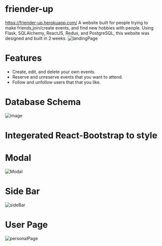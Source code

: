 
# friender-up

https://friender-up.herokuapp.com/
 A website built for people trying to make friends,join/create events, and find new hobbies with people.
 Using Flask, SQLAlchemy, ReactJS, Redux, and PostgreSQL, this website was designed and built in 2 weeks.
 ![landingPage](https://user-images.githubusercontent.com/73672338/133003881-c7f00f1a-437a-469a-8228-824bfc942692.jpg)
 
 # Features

 - Create, edit, and delete your own events.
 - Reserve and unreserve events that you want to attend.
 - Follow and unfollow users that that you like. 
 # Database Schema

 ![image](https://user-images.githubusercontent.com/73672338/133003889-c9305f8b-af00-482c-a1b1-68d476a06801.png)
 # Integerated React-Bootstrap to style
 
 # Modal
 
![Modal](https://user-images.githubusercontent.com/73672338/133003875-fe165732-eac5-48cc-86bf-b3d639c81fe2.png)

# Side Bar

![sideBar](https://user-images.githubusercontent.com/73672338/133003877-03368738-4036-458c-9bd7-7d8b5643b23c.png)

# User Page

![personalPage](https://user-images.githubusercontent.com/73672338/133003878-02e1cdca-ab70-4cfc-b96d-82ef00356c80.png)

